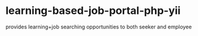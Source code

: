 # learning-based-job-portal-php-yii
provides learning+job searching opportunities to both seeker and employee   

